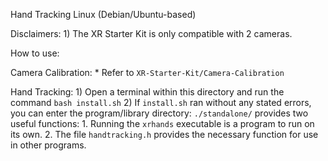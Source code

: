 Hand Tracking
Linux (Debian/Ubuntu-based)

Disclaimers:
	1) The XR Starter Kit is only compatible with 2 cameras.

How to use:

Camera Calibration:
	* Refer to `XR-Starter-Kit/Camera-Calibration`

Hand Tracking:
	1) Open a terminal within this directory and run the command `bash install.sh`
	2) If `install.sh` ran without any stated errors, you can enter the program/library directory:
		`./standalone/` provides two useful functions:
		1. Running the `xrhands` executable is a program to run on its own.
		2. The file `handtracking.h` provides the necessary function for use in other programs.
